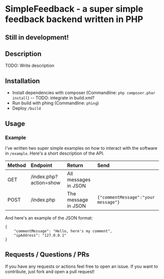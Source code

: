 # SimpleFeedback - a super simple feedback backend written in PHP


## Still in development! 


## Description

TODO: Write description

## Installation

* Install dependencies with composer (Commandline: `php composer.phar install`) -- TODO: integrate in build.xml?
* Run build with phing (Commandline: `phing`)
* Deploy `/build`

## Usage

### Example

I've written two super simple examples on how to interact with the software in `/example`. Here's a short description 
of the API.

| Method  | Endpoint                | Return               | Send                                | 
|:--------|:------------------------|:---------------------|:------------------------------------|
| GET     | /index.php?action=show  | All messages in JSON |                                     | 
| POST    | /index.php              | The message in JSON  | `{"commentMessage":"your message"}` | 


And here's an example of the JSON format:

    {
        "commentMessage": "Hello, here's my comment",
        "ipAddress": "127.0.0.1"
    }



## Requests / Questions / PRs

If you have any requests or actions feel free to open an issue. If you want to contribute, just fork and open a
pull request!

